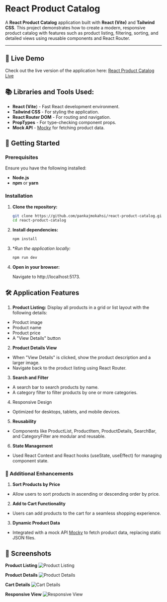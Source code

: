 # React Product Catalog

A **React Product Catalog** application built with **React (Vite)** and **Tailwind CSS**. This project demonstrates how to create a modern, responsive product catalog with features such as product listing, filtering, sorting, and detailed views using reusable components and React Router.

---

## 🔗 Live Demo

Check out the live version of the application here: [React Product Catalog Live](https://react-product-catalog-one.vercel.app/)

## 📚 Libraries and Tools Used:
- **React (Vite**) - Fast React development environment.
- **Tailwind CSS** - For styling the application.
- **React Router DOM** - For routing and navigation.
- **PropTypes** - For type-checking component props.
- **Mock API** - [Mocky](https://designer.mocky.io/design) for fetching product data.


## 🚀 Getting Started

### Prerequisites

Ensure you have the following installed:

- **Node.js**
- **npm** or **yarn**

### Installation

1. **Clone the repository:**

   ```bash
   git clone https://github.com/pankajmokahsi/react-product-catalog.git
   cd react-product-catalog
   ```

3. **Install dependencies:**

   ```bash
   npm install
   ```
   
5. **Run the application locally:*

    ```bash
   npm run dev
   ```
   
7. **Open in your browser:**

   Navigate to http://localhost:5173.


## 🛠 Application Features

1. **Product Listing:** Display all products in a grid or list layout with the following details:
- Product image
- Product name
- Product price
- A "View Details" button

2. **Product Details View**
- When "View Details" is clicked, show the product description and a larger image.
- Navigate back to the product listing using React Router.

3. **Search and Filter**
- A search bar to search products by name.
- A category filter to filter products by one or more categories.

4. Responsive Design
- Optimized for desktops, tablets, and mobile devices.

5. **Reusability**
- Components like ProductList, ProductItem, ProductDetails, SearchBar, and CategoryFilter are modular and reusable.

6. **State Management**
- Used React Context and React hooks (useState, useEffect) for managing component state.

### 🌟 Additional Enhancements

1. **Sort Products by Price**
- Allow users to sort products in ascending or descending order by price.

2. **Add to Cart Functionality**
- Users can add products to the cart for a seamless shopping experience.

3. **Dynamic Product Data**
- Integrated with a mock API [Mocky](https://run.mocky.io/v3/ed766f71-aa0f-4551-a3ac-500672c1cbab) to fetch product data, replacing static JSON files.


## 📸 Screenshots

**Product Listing**
![Product Listing](https://github.com/user-attachments/assets/e9bff683-3f9a-4413-a488-aa7af5c64696)

**Product Details**
![Product Details](https://github.com/user-attachments/assets/f214af2d-c246-4a31-a509-e8585c65ee91)

**Cart Details**
![Cart Details](https://github.com/user-attachments/assets/6aabea03-2155-4984-a25a-b57014c92f7a)

**Responsive View**
![Responsive View](https://github.com/user-attachments/assets/87c18ef4-fb79-4485-8acd-2402db02bd53)
